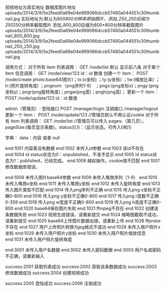 视频地址为真实地址
数据库图片地址uploads/2014/3/9/5e2feed0a69e04e999066dccb57480a044551c30thumbnail.jpg
实际地址为:默认为800*800分辨率原始图片，添加_250_250后缀为250*250分辨率截取图片 添加_800_800后缀为800*800分辨率截取图片
uploads/2014/3/9/5e2feed0a69e04e999066dccb57480a044551c30thumbnail_800_800.jpg
uploads/2014/3/9/5e2feed0a69e04e999066dccb57480a044551c30thumbnail_250_250.jpg
uploads/2014/3/9/5e2feed0a69e04e999066dccb57480a044551c30thumbnail.jpg

调用方式：
对于所有 item 列表调用： GET /node/list
	默认 显示前八条
对于某个 item 信息调用： GET /node/view/123
	id：id 数值
创建一个 item： POST /node/create
	 photo:base64(图片)；tx:(x坐标) ；ty:(y坐标) ；tw:(缩放比率) ；tr:(照片旋转角度) ；pngnum:（png序列1-9） ；pngx:(png坐标x)；pngy:(png坐标y)；pngr(png旋转角度)；pngw(png宽)；pngh(png高)；
更新一个 item： POST /node/update/123
	id：id 数值

admin（管理员）:
登陆接口 POST /manager/login
注销接口      /manager/logout
更新一个 item： POST /node/update/123  //管理员默认不用认证cookie
对于所有 item 列表调用： GET /node/list //管理员可以传入 
		pages:（第几页），pageSize:(每页显示条数)，status(0,1)：（显示状态。可传入0和1）
	
字典：
data：内容 或者 null

end:1001 内容表没有数据
end:1002 未传入id参数
end:1003 该id不存在
end:1004 id status状态为0：unpublished，不准予显示
end:1005 id status状态为1：published，已经完成。
end:1006 越权操作。cookie值不匹配
end:1007 修改数据库错误，


end:1008 未传入图片base64参数
end:1009 未传入嘴唇序列（1-9）
end:1010 未传入嘴唇x坐标
end:1011 未传入嘴唇y坐标
end:1012 未传入旋转角度
end:1013 传入图片类型不匹配
end:1014 传入png序列不正确
end:1015 传入png x坐标不正确0-800
end:1016 传入png y坐标不正确0-800
end:1017 传入png r度数不正确0-359
end:1018 传入png w宽度不正确0-800
end:1019 传入png h高度不正确0-800
end:1020 base64保存图片失败
end:1021 ffmpeg不存在
end:1022 创建该条数据失败
end:1023 视频生成错误，请重新提交
end:1024 缩略图截取不成功，请重新提交
end:1025 base64上传图片数据出错。请重新上传
end:1026 ffprobe不存在
end:1027 用户上传照片转换为jpg格式不成功
end:1028 未传入用户照片x坐标
end:1029 未传入用户照片y坐标
end:1030 未传入用户照片缩放信息
end:1031 未传入用户照片旋转角度

end:3001 未传入用户名数据
end:3002 未传入密码数据
end:3003 用户名或密码不正确，请重新输入

success:2001 获取列表成功
success:2002 获取该条数据成功
success:2003 修改数据成功
success:2004 创建视频成功

success:2005 登陆成功
success:2006 注销成功


